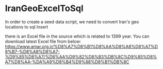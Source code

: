 # IranGeoExcelToSql
In order to create a seed data script, we need to convert Iran's geo locations to sql Insert

there is an Excel file in the source which is related to 1399 year.
You can download latest Excel file from below:
https://www.amar.org.ir/%D8%A7%D8%B1%D8%AA%D8%A8%D8%A7%D8%B7-%D8%A8%D8%A7-%D9%85%D8%A7/%D8%AA%D9%82%D8%B3%DB%8C%D9%85%D8%A7%D8%AA-%DA%A9%D8%B4%D9%88%D8%B1%DB%8C
